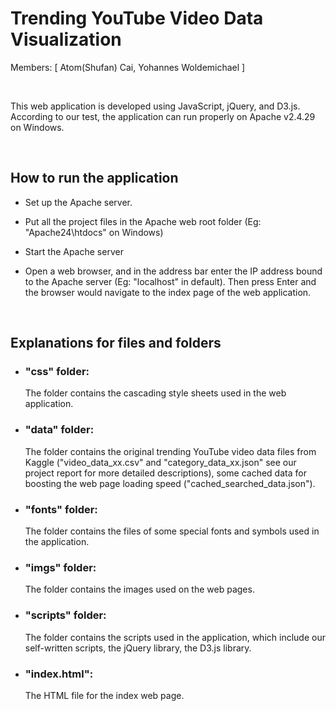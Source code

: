 # Trending YouTube Video Data Visualization


Members: [ Atom(Shufan) Cai, Yohannes Woldemichael ]

<br/>

This web application is developed using JavaScript, jQuery, and D3.js. According to our test, the application can run properly on Apache v2.4.29 on Windows.

<br/>

## How to run the application 

 * Set up the Apache server.
 
 * Put all the project files in the Apache web root folder (Eg: "Apache24\htdocs\" on Windows) 
 
 * Start the Apache server

 * Open a web browser, and in the address bar enter the IP address bound to the Apache server (Eg: "localhost" in default). Then press Enter and the browser would navigate to the index page of the web application.

<br/>

## Explanations for files and folders

 * ### "css" folder:
    The folder contains the cascading style sheets used in the web application.
 * ### "data" folder:
    The folder contains the original trending YouTube video data files from Kaggle ("video_data_xx.csv" and "category_data_xx.json" see our project report for more detailed descriptions), some cached data for boosting the web page loading speed ("cached_searched_data.json").
 * ### "fonts" folder:
    The folder contains the files of some special fonts and symbols used in the application.
 * ### "imgs" folder:
    The folder contains the images used on the web pages.
 * ### "scripts" folder:
    The folder contains the scripts used in the application, which include our self-written scripts, the jQuery library, the D3.js library.
 * ### "index.html":
    The HTML file for the index web page.
